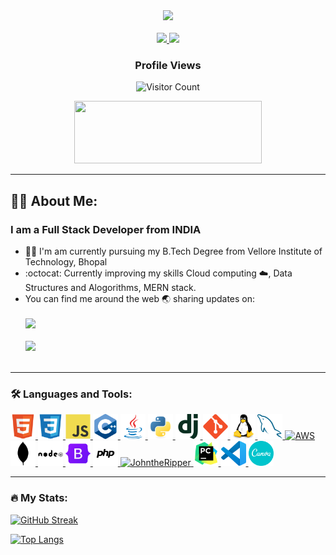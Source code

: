 <div id="header" align="center">
  <img src="https://media.giphy.com/media/Ah0LjkcCzAF1VSxLBK/giphy.gif" width="200">
  <br><br>
  <div id="social">
    <a href="https://www.linkedin.com/in/priyanshu-dubey-9b44b1244">
      <img src="https://img.shields.io/badge/LinkedIn-blue?logo=linkedin&logoColor=white&style=for-the-badge">
    </a>
    <a href="https://instagram.com/priyanshu_dubey03?igshid=MzMyNGUyNmU2YQ==">
      <img src="https://img.shields.io/badge/Instagram-hotpink?logo=Instagram&logoColor=white&style=for-the-badge">
    </a>
    
  </div>
</div>
<div align="center">
  <h3>Profile Views</h3>
  
  ![Visitor Count](https://profile-counter.glitch.me/{Priyanshu282003}/count.svg)

  
</div>
<div align="center">
  <img src="https://media.giphy.com/media/Qo2dupDib32rkTY4hX/giphy.gif" width="300" height="100"/>
</div>

---

<div>
  <h2>👨‍💻 About Me:</h2>
      <h3>I am a Full Stack Developer from INDIA</h3>
      <ul>
        <li>👨‍💻 I'm am currently pursuing my B.Tech Degree from Vellore Institute of Technology, Bhopal</li>
        <li>:octocat: Currently improving my skills Cloud computing ☁️, Data Structures and Alogorithms, MERN stack.</li>
        <li>You can find me around the web 🌏 sharing updates on: <br><br>
          <a href="https://www.linkedin.com/in/priyanshu-dubey-9b44b1244">
          <img src="https://img.shields.io/badge/LinkedIn-blue?logo=linkedin&logoColor=white&style=for-the-badge" width="122">
          </a><br><br>
          <a href="https://instagram.com/priyanshu_dubey03?igshid=MzMyNGUyNmU2YQ==">
          <img src="https://img.shields.io/badge/Instagram-hotpink?logo=Instagram&logoColor=white&style=for-the-badge"  width="122">
          </a><br><br>
      </ul>
</div>
  
---
  
### 🛠️ Languages and Tools: 
<div>
  <a href="https://developer.mozilla.org/en-US/docs/Web/HTML">
    <img src="https://github.com/devicons/devicon/blob/master/icons/html5/html5-original.svg" width="40" height="40" alt="HTML5">
  </a>
  <a href="https://developer.mozilla.org/en-US/docs/Web/CSS">
    <img src="https://github.com/devicons/devicon/blob/master/icons/css3/css3-original.svg" width="40" height="40" alt="CSS3">
  </a>
  <a href="https://developer.mozilla.org/en-US/docs/Web/javascript">
    <img src="https://github.com/devicons/devicon/blob/master/icons/javascript/javascript-original.svg" width="40" height="40" alt="JavaScript">
  </a>
  <a href="https://cplusplus.com/doc/tutorial/">
    <img src="https://github.com/devicons/devicon/blob/master/icons/cplusplus/cplusplus-original.svg" width="40" height="40" alt="C++">
  </a>
  <a href="https://www.java.com/en/">
    <img src="https://github.com/devicons/devicon/blob/master/icons/java/java-original.svg" width="40" height="40" alt="Java">
  </a>
  <a href="https://www.python.org/">
    <img src="https://github.com/devicons/devicon/blob/master/icons/python/python-original.svg" width="40" height="40" alt="Python">
  </a>
  <a href="https://www.djangoproject.com/">
    <img src="https://github.com/devicons/devicon/blob/master/icons/django/django-plain.svg" width="40" height="40" alt="Django">
  </a>
  <a href="https://git-scm.com/">
    <img src="https://github.com/devicons/devicon/blob/master/icons/git/git-original.svg" width="40" height="40" alt="git">
  </a>
  <a href="https://www.linux.org/pages/download/">
    <img src="https://github.com/devicons/devicon/blob/master/icons/linux/linux-original.svg" width="40" height="40" alt="Linux">
  </a>
  <a href="https://www.mysql.com/">
    <img src="https://github.com/devicons/devicon/blob/master/icons/mysql/mysql-original.svg" width="40" height="40" alt="MySQL">
  </a>
  <a href="https://aws.amazon.com/">
    <img src="https://upload.wikimedia.org/wikipedia/commons/9/93/Amazon_Web_Services_Logo.svg" width="40" height="40" alt="AWS">
  </a>
  <a href="https://www.mongodb.com/">
    <img src="https://github.com/vorillaz/devicons/blob/master/!SVG/mongodb.svg" width="40" height="40" alt="mongodb">
  </a>
  <a href="https://nodejs.org/en">
    <img src="https://github.com/vorillaz/devicons/blob/master/!SVG/nodejs.svg" width="40" height="40" alt="Wireshark">
  </a>
  <a href="https://getbootstrap.com/">
    <img src="https://github.com/devicons/devicon/blob/master/icons/bootstrap/bootstrap-original.svg" width="40" height="40" alt="Bootstrap">
  </a>
  <a href="https://www.php.net/">
    <img src="https://github.com/vorillaz/devicons/blob/master/!SVG/php.svg" width="40" height="40" alt="php">
  </a>
  <a href="https://react.dev/">
    <img src="https://github.com/vorillaz/devicons/blob/master/!SVG/react.svg" width="40" height="40" alt="JohntheRipper">
  </a>
<!--   <a href="https://www.bettercap.org/">
    <img src="https://www.bettercap.org/logo.png" width="40" height="40" alt="Bettercap">
  </a> -->
<!--   <a href="https://beefproject.com/">
    <img src="https://external-content.duckduckgo.com/iu/?u=https%3A%2F%2Favatars3.githubusercontent.com%2Fu%2F1214850%3Fs%3D400%26v%3D4&f=1&nofb=1&ipt=d579e0fed70b77dc20ee85f0e5426ccc3d797cfd1a522437af126453cd1729d8&ipo=images" width="40" height="40" alt="BeEF">
  </a> -->
<!--   <a href="https://www.metasploit.com/">
    <img src="https://external-content.duckduckgo.com/iu/?u=https%3A%2F%2Fimg2.freepng.es%2F20180524%2Fegt%2Fkisspng-metasploit-project-penetration-test-security-hacke-5b072f9ad4d962.7481310415271975948718.jpg&f=1&nofb=1&ipt=2cb86075301d5581804701542f5cf1cf3bc3247a515e4086ffa550519cf83432&ipo=images" width="40" height="40" alt="Metasploit">
  </a> -->
<!--   <a href="https://www.torproject.org/">
    <img src="https://www.torproject.org/static/images/favicon/favicon.ico" width="40" height="40" alt="TOR">
  </a> -->
<!--   <a href="https://nmap.org/">
    <img src="https://external-content.duckduckgo.com/iu/?u=https%3A%2F%2Fwww.google-melange.com%2Farchive%2Fgsoc%2F2015%2Forgs%2Fnmap%2Flogo-200.png&f=1&nofb=1&ipt=d503d5c046c3ccf4d7af67b65e09fc2bd11b28405fa278f47bc1246c7641c551&ipo=images" width="40" height="40" alt="Nmap">
  </a> -->
<!--   <a href="https://learn.microsoft.com/en-us/sysinternals/downloads/autoruns">
    <img src="https://external-content.duckduckgo.com/iu/?u=https%3A%2F%2Fstatic.techspot.com%2Fimages2%2Fdownloads%2Ftopdownload%2F2021%2F12%2F2021-12-16-ts3_thumbs-dfe.png&f=1&nofb=1&ipt=a49f963f0c44f56945d048409e4f4fc2eb1c930b3d9f7aa151e243c6ab1fc19a&ipo=images" width="40" height="40" alt="Autoruns">
  </a> -->
  <a href="https://www.jetbrains.com/pycharm/">
    <img src="https://github.com/devicons/devicon/blob/master/icons/pycharm/pycharm-original.svg" width="40" height="40" alt="PyCharm">
  </a>
  <a href="https://code.visualstudio.com/">
     <img src="https://github.com/devicons/devicon/blob/master/icons/vscode/vscode-original.svg" width="40" height="40" alt="VSCode">
  </a>
<!--   <a href="https://www.rapid7.com/products/nexpose/">
     <img src="https://external-content.duckduckgo.com/iu/?u=https%3A%2F%2Fsoftvn.vn%2Fwp-content%2Fuploads%2F2020%2F06%2Fnextpose_logo.png&f=1&nofb=1&ipt=faab753b04425081c8a74d24eb231d7f3148cd1c96edc67cec3b637c691c3013&ipo=images" width="40" height="40" alt="Nexpose">
  </a> -->
  <a href="https://www.canva.com/">
    <img src="https://github.com/devicons/devicon/blob/master/icons/canva/canva-original.svg" width="40" height="40" alt="Canva">
  </a>
</div>

---

### 🔥 My Stats:

[![GitHub Streak](https://github-readme-streak-stats.herokuapp.com?user=Priyanshu282003&theme=dracula&hide_border=true)](https://git.io/streak-stats)

[![Top Langs](https://github-readme-stats.vercel.app/api/top-langs/?username=Priyanshu282003&layout=compact&theme=vision-friendly-dark)](https://github.com/anuraghazra/github-readme-stats)
